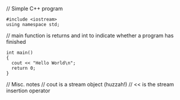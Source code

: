 // Simple C++ program

    #include <iostream>
    using namespace std;

// main function is returns and int to indicate whether a program has finished

    int main()
    {
      cout << "Hello World\n";
      return 0;
    }


// Misc. notes
// cout is a stream object (huzzah!)
// << is the stream insertion operator
